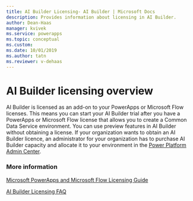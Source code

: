 ```yaml
---
title: AI Builder Licensing- AI Builder | Microsoft Docs
description: Provides information about licensing in AI Builder.
author: Dean-Haas
manager: kvivek
ms.service: powerapps
ms.topic: conceptual
ms.custom: 
ms.date: 10/01/2019
ms.author: tatn
ms.reviewer: v-dehaas
---
```


# AI Builder licensing overview

AI Builder is licensed as an add-on to your PowerApps or Microsoft Flow licenses. This means you can start your AI Builder trial after you have a PowerApps or Microsoft Flow license that allows you to create a Common Data Service environment. You can use preview features in AI Builder without obtaining a license. If your organization wants to obtain an AI Builder licence, an administrator for your organization has to purchase AI Builder capacity and allocate it to your environment in the [Power Platform Admin Center](/power-platform/admin/signup-for-powerapps-admin).

### More information

[Microsoft PowerApps and Microsoft Flow Licensing Guide](https://go.microsoft.com/fwlink/?LinkId=2085130&clcid=0x409)

[AI Builder Licensing FAQ](/power-platform/admin/)
